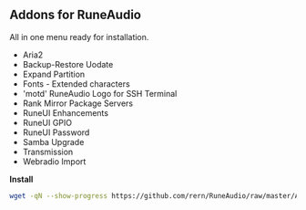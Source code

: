 Addons for RuneAudio
---
All in one menu ready for installation.
- Aria2
- Backup-Restore Uodate
- Expand Partition
- Fonts - Extended characters
- 'motd' RuneAudio Logo for SSH Terminal
- Rank Mirror Package Servers
- RuneUI Enhancements
- RuneUI GPIO
- RuneUI Password
- Samba Upgrade
- Transmission
- Webradio Import

**Install**  
```sh
wget -qN --show-progress https://github.com/rern/RuneAudio/raw/master/Addons/install.sh; chmod +x install.sh; ./install.sh
```

